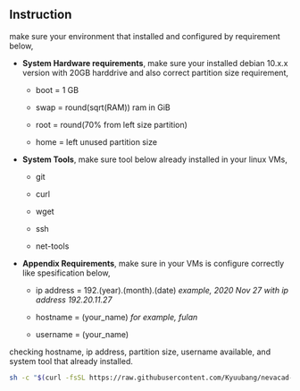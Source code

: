 ## Instruction

make sure your environment that installed and configured by requirement below,

- **System Hardware requirements**, make sure your installed debian 10.x.x version with 20GB harddrive and also correct partition size requirement,
  
  - boot = 1 GB
    
  - swap = round(sqrt(RAM)) ram in GiB
    
  - root = round(70% from left size partition)
    
  - home = left unused partition size
    
- **System Tools**, make sure tool below already installed in your linux VMs,
  
  - git
    
  - curl
    
  - wget
    
  - ssh
    
  - net-tools
    
- **Appendix Requirements**, make sure in your VMs is configure correctly like spesification below,
  
  - ip address = 192.(year).(month).(date) *example, 2020 Nov 27 with ip address 192.20.11.27*
    
  - hostname = (your_name) *for example, fulan*
    
  - username = (your_name)
    

checking hostname, ip address, partition size, username available, and system tool that already installed.
```bash
sh -c "$(curl -fsSL https://raw.githubusercontent.com/Kyuubang/nevacad-insa/master/setup/script.sh)"
```
